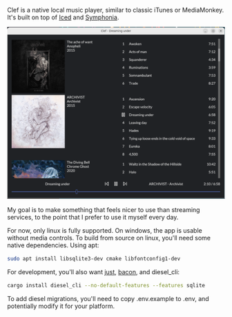 Clef is a native local music player, similar to classic iTunes or MediaMonkey. It's built on top of [Iced](https://github.com/iced-rs/iced) and [Symphonia](https://github.com/pdeljanov/Symphonia).

![music player screenshot](./screenshot.png)

My goal is to make something that feels nicer to use than streaming services, to the point that I prefer to use it myself every day.

For now, only linux is fully supported. On windows, the app is usable without media controls. To build from source on linux, you'll need some native dependencies. Using apt:

```sh
sudo apt install libsqlite3-dev cmake libfontconfig1-dev
```

For development, you'll also want [just](https://github.com/casey/just), [bacon](https://dystroy.org/bacon), and diesel_cli:

```sh
cargo install diesel_cli --no-default-features --features sqlite
```

To add diesel migrations, you'll need to copy .env.example to .env, and potentially modify it for your platform.
